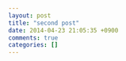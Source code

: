 ```yaml
---
layout: post
title: "second post"
date: 2014-04-23 21:05:35 +0900
comments: true
categories: []
---
```

